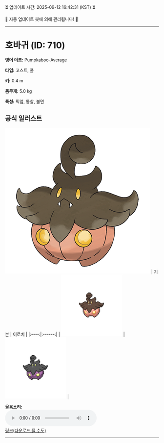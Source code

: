 
⏳ 업데이트 시간: 2025-09-12 16:42:31 (KST) ⏳

🤖 자동 업데이트 봇에 의해 관리됩니다! 🤖

---

# 호바귀 (ID: 710)
**영어 이름:** Pumpkaboo-Average

**타입:** 고스트, 풀

**키:** 0.4 m

**몸무게:** 5.0 kg

**특성:** 픽업, 통찰, 불면

## 공식 일러스트
![](https://raw.githubusercontent.com/PokeAPI/sprites/master/sprites/pokemon/other/official-artwork/710.png)
| 기본 | 이로치 |
|:----:|:------:|
| <img src="https://raw.githubusercontent.com/PokeAPI/sprites/master/sprites/pokemon/710.png" width="200"> | <img src="https://raw.githubusercontent.com/PokeAPI/sprites/master/sprites/pokemon/shiny/710.png" width="200"> |

**울음소리:**<br><audio controls src="https://raw.githubusercontent.com/PokeAPI/cries/main/cries/pokemon/latest/710.ogg"></audio><br> [링크(다운로드 될 수도)](https://raw.githubusercontent.com/PokeAPI/cries/main/cries/pokemon/latest/710.ogg)


---
